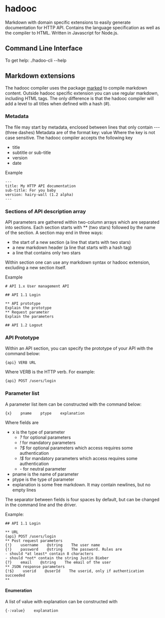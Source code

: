 # hadooc
Markdown with domain specific extensions to easily generate documentation for HTTP API. Contains the language specification as well as the compiler to HTML. Written in Javascript for Node.js.

## Command Line Interface

To get help:
    ./hadoo-cli --help

## Markdown extensions

The hadooc compiler uses the package [marked](https://github.com/chjj/marked) to compile markdown content.
Outside hadooc specific extension you can use regular markdown, including HTML tags.
The only difference is that the hadooc compiler will add a level to all titles when defined with a hash (#).

### Metadata

The file may start by metadata, enclosed between lines that only contain --- (three dashes)
Metadata are of the format
    key: value
Where the key is not case sensitive. The hadooc compiler accepts the following key
- title
- subtitle or sub-title
- version
- date

Example

    ---
    title: My HTTP API documentation
    sub-title: For you baby
    version: hairy-wall (1.2 alpha)
    ---

### Sections of API description array

API parameters are gathered within two-column arrays which are separated into sections.
Each section starts with ** (two stars) followed by the name of the section.
A section may end in three ways:
- the start of a new section (a line that starts with two stars)
- a new markdown header (a line that starts with a hash tag)
- a line that contains only two stars

Within section one can use any markdown syntax or hadooc extension, excluding a new section itself.

Example

    # API 1.x User management API

    ## API 1.1 Login

    ** API prototype
    Explain the prototype
    ** Request parameter
    Explain the parameters

    ## API 1.2 Logout

### API Prototype

Within an API section, you can specify the prototype of your API with the command below:

    {api} VERB URL
    
Where VERB is the HTTP verb. For example:

    {api} POST /users/login
    
### Parameter list

A parameter list item can be constructed with the command below:

    {x}    pname    ptype    explanation

Where fields are
- x is the type of parameter 
    - *?* for optional parameters
    - *!* for mandatory parameters
    - *?$* for optional parameters which access requires some authentication
    - *!$* for mandatory parameters which access requires some authentication
    - *-* for neutral parameter
- pname is the name of parameter
- ptype is the type of parameter
- explanation is some free markdown. It may contain newlines, but no empty lines

The separator between fields is four spaces by default, but can be changed in the command line and the driver.

Example:

    ## API 1.1 Login
    
    ** URL
    {api} POST /users/login
    ** Post request parameters
    {!}    username    @string    The user name
    {!}    password    @string    The password. Rules are
    - should *at least* contain 8 characters
    - should *not* contain the string Justin Bieber
    {?}    email    @string    The email of the user
    ** JSON response parameters
    {!$}    userid    @userId    The userid, only if authentication succeeded
    **

#### Enumeration

A list of value with explanation can be constructed with

    {-:value}    explanation
